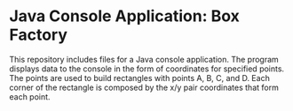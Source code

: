 Java Console Application: Box Factory
=====================================

This repository includes files for a Java console application. The program displays data to the console in the form of coordinates for specified points. The points are used to build rectangles with points A, B, C, and D. Each corner of the rectangle is composed by the x/y pair coordinates that form each point.
